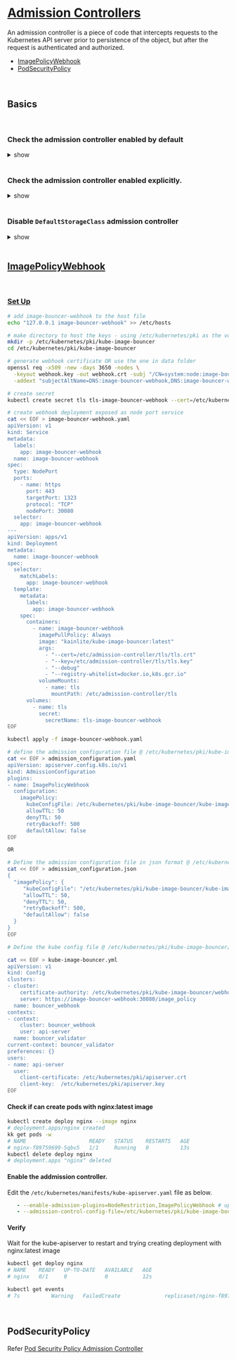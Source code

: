 # [Admission Controllers](https://kubernetes.io/docs/reference/access-authn-authz/admission-controllers/)

An admission controller is a piece of code that intercepts requests to the Kubernetes API server prior to persistence of the object, but after the request is authenticated and authorized.

 - [ImagePolicyWebhook](#imagepolicywebhook)
 - [PodSecurityPolicy](#podsecuritypolicy)

<br />

## Basics

<br />

### Check the admission controller enabled by default

<details><summary>show</summary><p>

```bash
kubectl exec -it kube-apiserver-controlplane -n kube-system -- kube-apiserver -h | grep 'enable-admission-plugins'
```

</p></details>

<br />

### Check the admission controller enabled explicitly.

<details><summary>show</summary><p>

#### Check the `--enable-admission-plugins` property in the `/etc/kubernetes/manifests/kube-apiserver.yaml` file

</p></details>

<br />

### Disable `DefaultStorageClass` admission controller

<details><summary>show</summary><p>

#### Add `--disable-admission-plugins=DefaultStorageClass` to the `/etc/kubernetes/manifests/kube-apiserver.yaml` file

</p></details>

<br />

## [ImagePolicyWebhook](https://kubernetes.io/docs/reference/access-authn-authz/admission-controllers/#imagepolicywebhook)

<br />

### [Set Up](https://github.com/kainlite/kube-image-bouncer)

```bash
# add image-bouncer-webhook to the host file
echo "127.0.0.1 image-bouncer-webhook" >> /etc/hosts

# make directory to host the keys - using /etc/kubernetes/pki as the volume is already mounted
mkdir -p /etc/kubernetes/pki/kube-image-bouncer
cd /etc/kubernetes/pki/kube-image-bouncer

# generate webhook certificate OR use the one in data folder
openssl req -x509 -new -days 3650 -nodes \
  -keyout webhook.key -out webhook.crt -subj "/CN=system:node:image-bouncer-webhook.default.pod.cluster.local" \
  -addext "subjectAltName=DNS:image-bouncer-webhook,DNS:image-bouncer-webhook.default.svc,DNS:image-bouncer-webhook.default.svc.cluster.local"

# create secret 
kubectl create secret tls tls-image-bouncer-webhook --cert=/etc/kubernetes/pki/kube-image-bouncer/webhook.crt --key=/etc/kubernetes/pki/kube-image-bouncer/webhook.key

# create webhook deployment exposed as node port service
cat << EOF > image-bouncer-webhook.yaml
apiVersion: v1
kind: Service
metadata:
  labels:
    app: image-bouncer-webhook
  name: image-bouncer-webhook
spec:
  type: NodePort
  ports:
    - name: https
      port: 443
      targetPort: 1323
      protocol: "TCP"
      nodePort: 30080
  selector:
    app: image-bouncer-webhook
---
apiVersion: apps/v1
kind: Deployment
metadata:
  name: image-bouncer-webhook
spec:
  selector:
    matchLabels:
      app: image-bouncer-webhook
  template:
    metadata:
      labels:
        app: image-bouncer-webhook
    spec:
      containers:
        - name: image-bouncer-webhook
          imagePullPolicy: Always
          image: "kainlite/kube-image-bouncer:latest"
          args:
            - "--cert=/etc/admission-controller/tls/tls.crt"
            - "--key=/etc/admission-controller/tls/tls.key"
            - "--debug"
            - "--registry-whitelist=docker.io,k8s.gcr.io"
          volumeMounts:
            - name: tls
              mountPath: /etc/admission-controller/tls
      volumes:
        - name: tls
          secret:
            secretName: tls-image-bouncer-webhook
EOF

kubectl apply -f image-bouncer-webhook.yaml

# define the admission configuration file @ /etc/kubernetes/pki/kube-image-bouncer/admission_configuration.yaml
cat << EOF > admission_configuration.yaml
apiVersion: apiserver.config.k8s.io/v1
kind: AdmissionConfiguration
plugins:
- name: ImagePolicyWebhook
  configuration:
    imagePolicy:
      kubeConfigFile: /etc/kubernetes/pki/kube-image-bouncer/kube-image-bouncer.yml
      allowTTL: 50
      denyTTL: 50
      retryBackoff: 500
      defaultAllow: false
EOF

OR 

# Define the admission configuration file in json format @ /etc/kubernetes/admission_configuration.json
cat << EOF > admission_configuration.json
{
  "imagePolicy": {
     "kubeConfigFile": "/etc/kubernetes/pki/kube-image-bouncer/kube-image-bouncer.yml",
     "allowTTL": 50,
     "denyTTL": 50,
     "retryBackoff": 500,
     "defaultAllow": false
  }
}
EOF

# Define the kube config file @ /etc/kubernetes/pki/kube-image-bouncer/kube-image-bouncer.yml

cat << EOF > kube-image-bouncer.yml
apiVersion: v1
kind: Config
clusters:
- cluster:
    certificate-authority: /etc/kubernetes/pki/kube-image-bouncer/webhook.crt
    server: https://image-bouncer-webhook:30080/image_policy
  name: bouncer_webhook
contexts:
- context:
    cluster: bouncer_webhook
    user: api-server
  name: bouncer_validator
current-context: bouncer_validator
preferences: {}
users:
- name: api-server
  user:
    client-certificate: /etc/kubernetes/pki/apiserver.crt
    client-key:  /etc/kubernetes/pki/apiserver.key
EOF

```

#### Check if can create pods with nginx:latest image

```bash
kubectl create deploy nginx --image nginx
# deployment.apps/nginx created
kk get pods -w
# NAME                    READY   STATUS    RESTARTS   AGE
# nginx-f89759699-5qbv5   1/1     Running   0          13s
kubectl delete deploy nginx 
# deployment.apps "nginx" deleted
```

#### Enable the addmission controller. 

Edit the `/etc/kubernetes/manifests/kube-apiserver.yaml` file as below.

```yaml
   - --enable-admission-plugins=NodeRestriction,ImagePolicyWebhook # update
   - --admission-control-config-file=/etc/kubernetes/pki/kube-image-bouncer/admission_configuration.yaml # add
```

#### Verify 

Wait for the kube-apiserver to restart and trying creating deployment with nginx:latest image

```bash
kubectl get deploy nginx 
# NAME    READY   UP-TO-DATE   AVAILABLE   AGE
# nginx   0/1     0            0           12s

kubectl get events
# 7s          Warning   FailedCreate              replicaset/nginx-f89759699                    (combined from similar events): Error creating: pods "nginx-f89759699-b2r4k" is forbidden: image policy webhook backend denied one or more images: Images using latest tag are not allowed 
```

<br />

## PodSecurityPolicy

Refer [Pod Security Policy Admission Controller](./pod_security_policies)